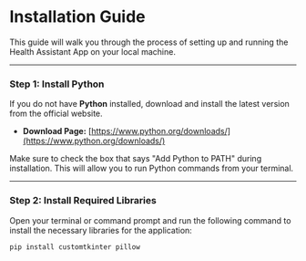 # Installation Guide

This guide will walk you through the process of setting up and running the Health Assistant App on your local machine.

---

### Step 1: Install Python

If you do not have **Python** installed, download and install the latest version from the official website.

* **Download Page:** [https://www.python.org/downloads/](https://www.python.org/downloads/)

Make sure to check the box that says "Add Python to PATH" during installation. This will allow you to run Python commands from your terminal. 

---

### Step 2: Install Required Libraries

Open your terminal or command prompt and run the following command to install the necessary libraries for the application:

```sh
pip install customtkinter pillow
